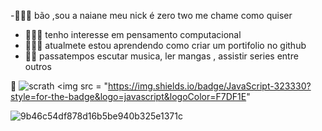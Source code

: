  -👩🏻‍🎤  bão ,sou a naiane  meu nick é zero two me chame como quiser
- 🧛🏻‍♀️  tenho interesse em pensamento computacional
-  🤹🏻‍♀️ atualmete estou aprendendo como criar um  portifolio no github
- 🏌🏻 passatempos escutar musica, ler mangas , assistir series entre outros

 👾 ![scrath](https://img.shields.io/badge/Scratch-4D97FF?style=for-the-badge&logo=Scratch&logoColor=white)
 <img src = "https://img.shields.io/badge/JavaScript-323330?style=for-the-badge&logo=javascript&logoColor=F7DF1E"
<!---
naianefernandes/naianefernandes is a ✨ special ✨ repository because its `README.md` (this file) appears on your GitHub profile.
You can click the Preview link to take a look at your changes.
--->
![9b46c54df878d16b5be940b325e1371c](https://user-images.githubusercontent.com/105503238/168307669-30f5d351-ca7e-420c-98ed-58e834314052.jpg)
